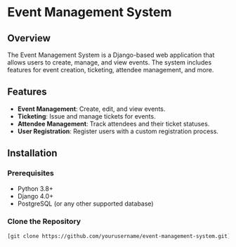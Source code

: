 # Event Management System

## Overview

The Event Management System is a Django-based web application that allows users to create, manage, and view events. The system includes features for event creation, ticketing, attendee management, and more.

## Features

- **Event Management**: Create, edit, and view events.
- **Ticketing**: Issue and manage tickets for events.
- **Attendee Management**: Track attendees and their ticket statuses.
- **User Registration**: Register users with a custom registration process.

## Installation

### Prerequisites

- Python 3.8+
- Django 4.0+
- PostgreSQL (or any other supported database)

### Clone the Repository

```bash
[git clone https://github.com/yourusername/event-management-system.git](https://github.com/Ragu507/Event_Manager.git)

